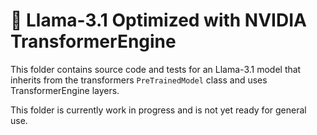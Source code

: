# 🚧 Llama-3.1 Optimized with NVIDIA TransformerEngine

This folder contains source code and tests for an Llama-3.1 model that inherits from the transformers `PreTrainedModel`
class and uses TransformerEngine layers.

This folder is currently work in progress and is not yet ready for general use.
